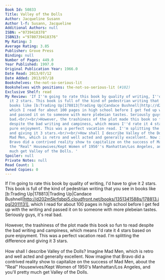 ```yaml
---
Book Id: 50833
Title: Valley of the Dolls
Author: Jacqueline Susann
Author l-f: Susann, Jacqueline
Additional Authors: null
ISBN: ="0739418378"
ISBN13: ="9780739418376"
My Rating: 3
Average Rating: 3.85
Publisher: Grove Press
Binding: null
Number of Pages: 449.0
Year Published: 1997.0
Original Publication Year: 1966.0
Date Read: 2013/07/12
Date Added: 2013/07/18
Bookshelves: the-not-so-serious-lit
Bookshelves with positions: the-not-so-serious-lit (#102)
Exclusive Shelf: read
My Review: 'If I''m going to rate this book by quality of writing, I''d have to give
  it 2 stars. This book is full of the kind of pedestrian writing that you see in
  books like [b:Trading Up|178813|Trading Up|Candace Bushnell|http://d202m5krfqbpi5.cloudfront.net/books/1351341588s/178813.jpg|2011131],
  which I read for about 100 pages in high school before I get fed up with the writing
  and passed it on to someone with more plebeian tastes. Seriously guys, it''s real
  bad.<br/><br/>However, the trashiness of the plot made this book so fun to read
  despite the bad writing and campiness, which means I''d rate it 4 stars based on
  pure enjoyment. This was a perfect vacation read. I''m splitting the difference
  and giving it 3 stars.<br/><br/>How shall I describe Valley of the Dolls? Imagine
  Mad Men, which is retro and well acted and generally excellent. Now imagine that
  Bravo did a contrived reality show to capitalize on the success of Mad Men, about
  the "Real" Housewives/Kept Women of 1950''s Manhattan/Los Angeles, and you''ll pretty
  much get Valley of the Dolls. '
Spoiler: null
Private Notes: null
Read Count: 1
Owned Copies: 0
---
```


If I'm going to rate this book by quality of writing, I'd have to give it 2 stars. This book is full of the kind of pedestrian writing that you see in books like [b:Trading Up|178813|Trading Up|Candace Bushnell|http://d202m5krfqbpi5.cloudfront.net/books/1351341588s/178813.jpg|2011131], which I read for about 100 pages in high school before I get fed up with the writing and passed it on to someone with more plebeian tastes. Seriously guys, it's real bad.<br/><br/>However, the trashiness of the plot made this book so fun to read despite the bad writing and campiness, which means I'd rate it 4 stars based on pure enjoyment. This was a perfect vacation read. I'm splitting the difference and giving it 3 stars.<br/><br/>How shall I describe Valley of the Dolls? Imagine Mad Men, which is retro and well acted and generally excellent. Now imagine that Bravo did a contrived reality show to capitalize on the success of Mad Men, about the "Real" Housewives/Kept Women of 1950's Manhattan/Los Angeles, and you'll pretty much get Valley of the Dolls. 